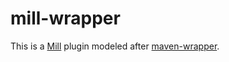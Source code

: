# mill-wrapper

This is a [Mill][mill] plugin modeled after [maven-wrapper][maven-wrapper].

[mill]: https://com-lihaoyi.github.io/mill/mill/Intro_to_Mill.html
[maven-wrapper]: https://maven.apache.org/wrapper/index.html
